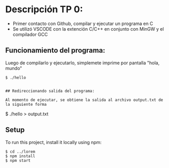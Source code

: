 # Descripción TP 0:
* Primer contacto con Github, compilar y ejecutar un programa en C
* Se utilizó VSCODE con la extención C/C++ en conjunto con MinGW y el compilador GCC

## Funcionamiento del programa:

Luego de compilarlo y ejecutarlo, simplemete imprime por pantalla "hola, mundo"
```
$ ./hello


## Redireccionando salida del programa:

Al momento de ejecutar, se obtiene la salida al archivo output.txt de la siguiente forma
```
$ ./hello > output.txt

## Setup
To run this project, install it locally using npm:

```
$ cd ../lorem
$ npm install
$ npm start
```
